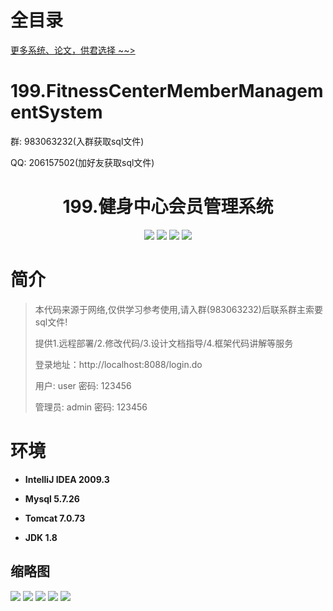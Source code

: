 # 全目录

[更多系统、论文，供君选择 ~~>](https://www.bitwise.net.cn)

# 199.FitnessCenterMemberManagementSystem


<p>群: 983063232(入群获取sql文件)</p>
<p>QQ: 206157502(加好友获取sql文件)</p>

<p><h1 align="center">199.健身中心会员管理系统</h1></p>


<p align="center">
	<img src="https://img.shields.io/badge/jdk-1.8-orange.svg"/>
    <img src="https://img.shields.io/badge/springboot-5.x-lightgrey.svg"/>
    <img src="https://img.shields.io/badge/jsp-3.x-blue.svg"/>
    <img src="https://img.shields.io/badge/mybatis-5.x-yellow.svg"/>
</p>

# 简介
> 本代码来源于网络,仅供学习参考使用,请入群(983063232)后联系群主索要sql文件!
>
> 提供1.远程部署/2.修改代码/3.设计文档指导/4.框架代码讲解等服务
>
> 登录地址：http://localhost:8088/login.do
>
> 用户: user   密码: 123456
>
> 管理员: admin   密码: 123456
>


# 环境

- <b>IntelliJ IDEA 2009.3</b>

- <b>Mysql 5.7.26</b>

- <b>Tomcat 7.0.73</b>

- <b>JDK 1.8</b>




## 缩略图

![](https://bitwise.oss-cn-heyuan.aliyuncs.com/2024/9/10/4a35bfc4-8805-4d48-ad68-49e74a2373d1.png)
![](https://bitwise.oss-cn-heyuan.aliyuncs.com/2024/9/10/e097663e-327f-4931-92ea-7af9c5b9f6e5.png)
![](https://bitwise.oss-cn-heyuan.aliyuncs.com/2024/9/10/72ea6a61-96aa-42de-875a-ed4fdf7ddac3.png)
![](https://bitwise.oss-cn-heyuan.aliyuncs.com/2024/9/10/76b20b82-e369-4284-a6cd-2a3e79284000.png)
![](https://bitwise.oss-cn-heyuan.aliyuncs.com/2024/9/10/b6b4e4a0-4eb9-4839-b8c3-3dd7bdc15385.png)


